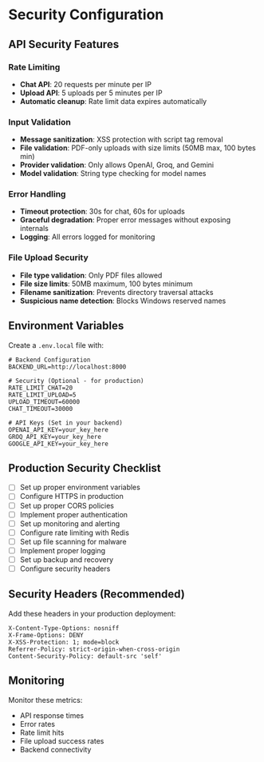 # Security Configuration

## API Security Features

### Rate Limiting
- **Chat API**: 20 requests per minute per IP
- **Upload API**: 5 uploads per 5 minutes per IP
- **Automatic cleanup**: Rate limit data expires automatically

### Input Validation
- **Message sanitization**: XSS protection with script tag removal
- **File validation**: PDF-only uploads with size limits (50MB max, 100 bytes min)
- **Provider validation**: Only allows OpenAI, Groq, and Gemini
- **Model validation**: String type checking for model names

### Error Handling
- **Timeout protection**: 30s for chat, 60s for uploads
- **Graceful degradation**: Proper error messages without exposing internals
- **Logging**: All errors logged for monitoring

### File Upload Security
- **File type validation**: Only PDF files allowed
- **File size limits**: 50MB maximum, 100 bytes minimum
- **Filename sanitization**: Prevents directory traversal attacks
- **Suspicious name detection**: Blocks Windows reserved names

## Environment Variables

Create a `.env.local` file with:

```env
# Backend Configuration
BACKEND_URL=http://localhost:8000

# Security (Optional - for production)
RATE_LIMIT_CHAT=20
RATE_LIMIT_UPLOAD=5
UPLOAD_TIMEOUT=60000
CHAT_TIMEOUT=30000

# API Keys (Set in your backend)
OPENAI_API_KEY=your_key_here
GROQ_API_KEY=your_key_here
GOOGLE_API_KEY=your_key_here
```

## Production Security Checklist

- [ ] Set up proper environment variables
- [ ] Configure HTTPS in production
- [ ] Set up proper CORS policies
- [ ] Implement proper authentication
- [ ] Set up monitoring and alerting
- [ ] Configure rate limiting with Redis
- [ ] Set up file scanning for malware
- [ ] Implement proper logging
- [ ] Set up backup and recovery
- [ ] Configure security headers

## Security Headers (Recommended)

Add these headers in your production deployment:

```
X-Content-Type-Options: nosniff
X-Frame-Options: DENY
X-XSS-Protection: 1; mode=block
Referrer-Policy: strict-origin-when-cross-origin
Content-Security-Policy: default-src 'self'
```

## Monitoring

Monitor these metrics:
- API response times
- Error rates
- Rate limit hits
- File upload success rates
- Backend connectivity
